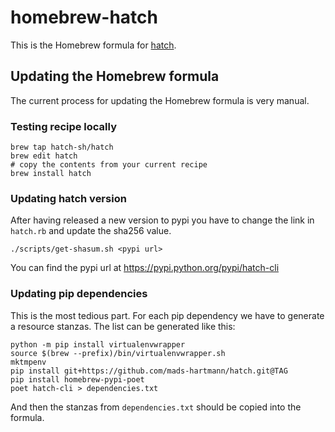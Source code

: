# homebrew-hatch

This is the Homebrew formula for [hatch][hatch].

## Updating the Homebrew formula

The current process for updating the Homebrew formula is very manual.

### Testing recipe locally

    brew tap hatch-sh/hatch
    brew edit hatch
    # copy the contents from your current recipe
    brew install hatch

### Updating hatch version

After having released a new version to pypi you have to change the link
in `hatch.rb` and update the sha256 value.

    ./scripts/get-shasum.sh <pypi url>

You can find the pypi url at https://pypi.python.org/pypi/hatch-cli

### Updating pip dependencies

This is the most tedious part. For each pip dependency we have to generate a
resource stanzas. The list can be generated like this:

    python -m pip install virtualenvwrapper
    source $(brew --prefix)/bin/virtualenvwrapper.sh
    mktmpenv
    pip install git+https://github.com/mads-hartmann/hatch.git@TAG
    pip install homebrew-pypi-poet
    poet hatch-cli > dependencies.txt

And then the stanzas from `dependencies.txt` should be copied into the formula.

[hatch]: https://github.com/hatch-sh/hatch
